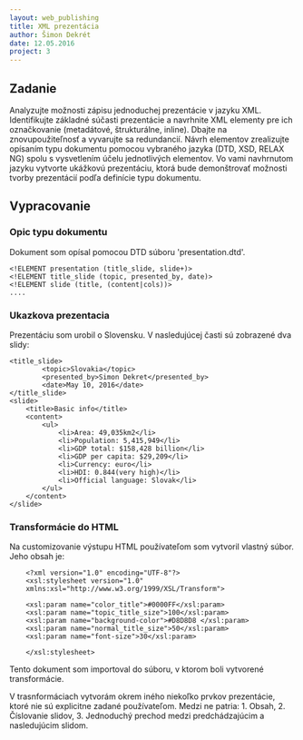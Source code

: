```yaml
---
layout: web_publishing
title: XML prezentácia
author: Šimon Dekrét
date: 12.05.2016
project: 3
---
```


## Zadanie

Analyzujte možnosti zápisu jednoduchej prezentácie v jazyku XML. Identifikujte základné súčasti prezentácie a navrhnite XML elementy pre ich označkovanie (metadátové, štrukturálne, inline). Dbajte na znovupoužiteľnosť a vyvarujte sa redundancií. Návrh elementov zrealizujte opísaním typu dokumentu pomocou vybraného jazyka (DTD, XSD, RELAX NG) spolu s vysvetlením účelu jednotlivých elementov. Vo vami navhrnutom jazyku vytvorte ukážkovú prezentáciu, ktorá bude demonštrovať možnosti tvorby prezentácií podľa definície typu dokumentu.

## Vypracovanie

### Opic typu dokumentu

Dokument som opísal pomocou DTD súboru 'presentation.dtd'. 

    <!ELEMENT presentation (title_slide, slide+)> 
    <!ELEMENT title_slide (topic, presented_by, date)>
    <!ELEMENT slide (title, (content|cols))>
    ....
    
### Ukazkova prezentacia

Prezentáciu som urobil o Slovensku. V nasledujúcej časti sú zobrazené dva slidy:

    <title_slide>
    		<topic>Slovakia</topic>
    		<presented_by>Simon Dekret</presented_by>
    		<date>May 10, 2016</date>
    </title_slide>
    <slide>
    	<title>Basic info</title>
    	<content>
    		<ul>
    	    	<li>Area: 49,035km2</li>
    			<li>Population: 5,415,949</li>
    			<li>GDP total: $158,428 billion</li>
    			<li>GDP per capita: $29,209</li>
				<li>Currency: euro</li>
    			<li>HDI: 0.844(very high)</li>
    			<li>Official language: Slovak</li>
    		</ul>
		</content>
    </slide>
    	
### Transformácie do HTML

Na customizovanie výstupu HTML používateľom som vytvoril vlastný súbor. Jeho obsah je:

        <?xml version="1.0" encoding="UTF-8"?>
        <xsl:stylesheet version="1.0"
        xmlns:xsl="http://www.w3.org/1999/XSL/Transform">
        
        <xsl:param name="color_title">#0000FF</xsl:param>
        <xsl:param name="topic_title_size">100</xsl:param>
        <xsl:param name="background-color">#D8D8D8 </xsl:param>
        <xsl:param name="normal_title_size">50</xsl:param>
        <xsl:param name="font-size">30</xsl:param>
        
        </xsl:stylesheet>

Tento dokument som importoval do súboru, v ktorom boli vytvorené transformácie.

V trasnformáciach vytvorám okrem iného niekoľko prvkov prezentácie, ktoré nie sú explicitne zadané používateľom. Medzi ne patria:
	1. Obsah,
	2. Číslovanie slidov,
	3. Jednoduchý prechod medzi predchádzajúcim a nasledujúcim slidom.



